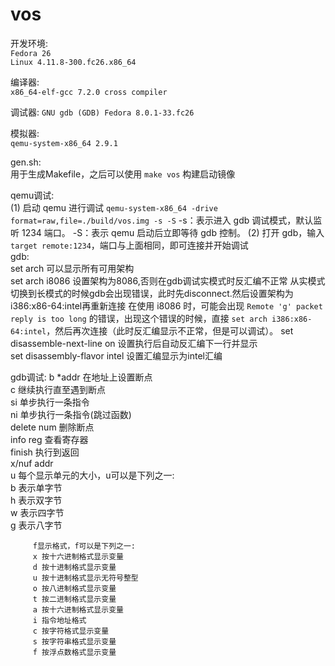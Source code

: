 # vos
  
开发环境:  
`Fedora 26`  
`Linux 4.11.8-300.fc26.x86_64`  
  
编译器:  
`x86_64-elf-gcc 7.2.0 cross compiler`  

调试器:
`GNU gdb (GDB) Fedora 8.0.1-33.fc26`  
  
模拟器:  
`qemu-system-x86_64 2.9.1`  
  
gen.sh:  
用于生成Makefile，之后可以使用 `make vos` 构建启动镜像

qemu调试:  
(1) 启动 qemu 进行调试
   `qemu-system-x86_64 -drive format=raw,file=./build/vos.img -s -S`
   -s：表示进入 gdb 调试模式，默认监听 1234 端口。 
   -S：表示 qemu 启动后立即等待 gdb 控制。 
(2) 打开 gdb，输入 `target remote:1234`，端口与上面相同，即可连接并开始调试    
   gdb:  
      set arch 可以显示所有可用架构  
      set arch i8086 设置架构为8086,否则在gdb调试实模式时反汇编不正常
      从实模式切换到长模式的时候gdb会出现错误，此时先disconnect.然后设置架构为i386:x86-64:intel再重新连接 
      在使用 i8086 时，可能会出现 `Remote 'g' packet reply is too long` 的错误，出现这个错误的时候，直接
      `set arch i386:x86-64:intel`，然后再次连接（此时反汇编显示不正常，但是可以调试）。
      set disassemble-next-line on 设置执行后自动反汇编下一行并显示  
      set disassembly-flavor intel 设置汇编显示为intel汇编  

   gdb调试:
      b *addr 在地址上设置断点    
      c 继续执行直至遇到断点    
      si 单步执行一条指令    
      ni 单步执行一条指令(跳过函数)  
      delete num 删除断点  
      info reg 查看寄存器  
      finish 执行到返回  
      x/nuf addr  
          u 每个显示单元的大小，u可以是下列之一:  
         b 表示单字节  
         h 表示双字节  
         w 表示四字节  
         g 表示八字节  
         
         f显示格式，f可以是下列之一:  
         x 按十六进制格式显示变量  
         d 按十进制格式显示变量  
         u 按十进制格式显示无符号整型  
         o 按八进制格式显示变量  
         t 按二进制格式显示变量  
         a 按十六进制格式显示变量  
         i 指令地址格式  
         c 按字符格式显示变量  
         s 按字符串格式显示变量  
         f 按浮点数格式显示变量  
        
